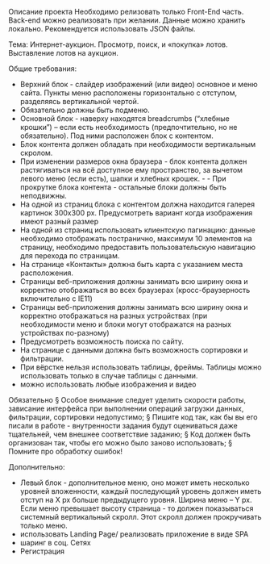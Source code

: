 Описание проекта
Необходимо релизовать только Front-End часть. Back-end можно реализовать при желании.
Данные можно хранить локально. Рекомендуется использовать JSON файлы.

Тема: Интернет-аукцион. Просмотр, поиск, и «покупка» лотов. Выставление лотов на аукцион.

Общие требования:
- Верхний блок - слайдер изображений (или видео) основное и меню сайта. Пункты меню расположены горизонтально с отступом, разделяясь вертикальной чертой.
- Обязательно должны быть подменю.
- Основной блок - наверху находятся breadcrumbs (“хлебные крошки”) – если есть необходимость (предпочтительно, но не обязательно). Под ними расположен блок с контентом. 
- Блок контента должен обладать при необходимости вертикальным скролом.
- При изменении размеров окна браузера - блок контента должен растягиваться на всё доступное ему пространство, за вычетом левого меню (если есть), шапки и хлебных крошек. -  - При прокрутке блока контента - остальные блоки должны быть неподвижны.
- На одной из страниц блока с контентом должна находится галерея картинок 300x300 px. Предусмотреть вариант когда изображения имеют разный размер
- На одной из страниц использовать клиентскую пагинацию: данные необходимо отображать постранично, максимум 10 элементов на страницу, необходимо предоставить пользовательскую навигацию для перехода по страницам.
- На странице «Контакты» должна быть карта с указанием места расположения.
- Страницы веб-приложения должны занимать всю ширину окна и корректно отображаться во всех браузерах (кросс-браузерность включительно с IE11)
- Страницы веб-приложения должны занимать всю ширину окна и корректно отображаться на разных устройствах (при необходимости меню и блоки могут отображатся на разных устройствах по-разному)
- Предусмотреть возможность поиска по сайту.
- На странице с данными должна быть возможность сортировки и фильтрации.
- При вёрстке нельзя использовать таблицы, фреймы. Таблицы можно использовать только в случае таблицы с данными.
- можно использовать любые изображения и видео
 
Обязательно
§  Особое внимание следует уделить скорости работы, зависание интерфейса при выполнении операций загрузки данных, фильтрации, сортировки недопустимо;
§  Пишите код так, как бы вы его писали в работе - внутренности задания будут оцениваться даже тщательней, чем внешнее соответствие заданию;
§  Код должен быть организован так, чтобы его можно было заново использовать;
§  Помните про обработку ошибок!
 
Дополнительно:
- Левый блок - дополнительное меню, оно может иметь несколько уровней вложенности, каждый последующий уровень должен иметь отступ на Х px больше предыдущего уровня. Ширина меню – Y px. Если меню превышает высоту страница - то должен показываться системный вертикальный скролл. Этот скролл должен прокручивать только меню.
- использовать Landing Page/ реализовать приложение в виде SPA
- шаринг в соц. Сетях
- Регистрация
